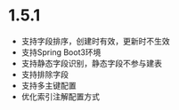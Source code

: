 # 1.5.1
- 支持字段排序，创建时有效，更新时不生效
- 支持Spring Boot3环境
- 支持静态字段识别，静态字段不参与建表
- 支持排除字段
- 支持多主键配置
- 优化索引注解配置方式
